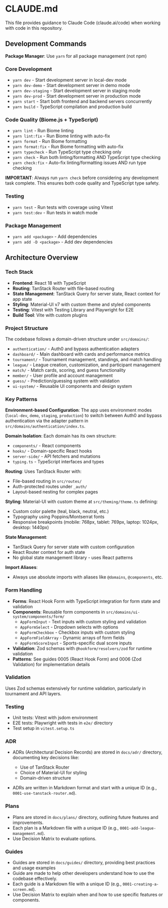 # CLAUDE.md

This file provides guidance to Claude Code (claude.ai/code) when working with code in this repository.

## Development Commands

**Package Manager**: Use `yarn` for all package management (not npm)

### Core Development
- `yarn dev` - Start development server in local-dev mode
- `yarn dev-demo` - Start development server in demo mode
- `yarn dev-staging` - Start development server in staging mode
- `yarn dev-prod` - Start development server in production mode
- `yarn start` - Start both frontend and backend servers concurrently
- `yarn build` - TypeScript compilation and production build

### Code Quality (Biome.js + TypeScript)
- `yarn lint` - Run Biome linting
- `yarn lint:fix` - Run Biome linting with auto-fix
- `yarn format` - Run Biome formatting
- `yarn format:fix` - Run Biome formatting with auto-fix
- `yarn typecheck` - Run TypeScript type checking only
- `yarn check` - Run both linting/formatting AND TypeScript type checking
- `yarn check:fix` - Auto-fix linting/formatting issues AND run type checking

**IMPORTANT**: Always run `yarn check` before considering any development task complete. This ensures both code quality and TypeScript type safety.

### Testing
- `yarn test` - Run tests with coverage using Vitest
- `yarn test:dev` - Run tests in watch mode

### Package Management
- `yarn add <package>` - Add dependencies
- `yarn add -D <package>` - Add dev dependencies

## Architecture Overview

### Tech Stack
- **Frontend**: React 18 with TypeScript
- **Routing**: TanStack Router with file-based routing
- **State Management**: TanStack Query for server state, React context for app state
- **Styling**: Material-UI v7 with custom theme and styled components
- **Testing**: Vitest with Testing Library and Playwright for E2E
- **Build Tool**: Vite with custom plugins

### Project Structure
The codebase follows a domain-driven structure under `src/domains/`:

- `authentication/` - Auth0 and bypass authentication adapters
- `dashboard/` - Main dashboard with cards and performance metrics
- `tournament/` - Tournament management, standings, and match handling
- `league/` - League creation, customization, and participant management  
- `match/` - Match cards, scoring, and guess functionality
- `member/` - User profile and account management
- `guess/` - Prediction/guessing system with validation
- `ui-system/` - Reusable UI components and design system

### Key Patterns

**Environment-based Configuration**: The app uses environment modes (`local-dev`, `demo`, `staging`, `production`) to switch between Auth0 and bypass authentication via the adapter pattern in `src/domains/authentication/index.ts`.

**Domain Isolation**: Each domain has its own structure:
- `components/` - React components
- `hooks/` - Domain-specific React hooks  
- `server-side/` - API fetchers and mutations
- `typing.ts` - TypeScript interfaces and types

**Routing**: Uses TanStack Router with:
- File-based routing in `src/routes/`
- Auth-protected routes under `_auth/`
- Layout-based nesting for complex pages

**Styling**: Material-UI with custom theme at `src/theming/theme.ts` defining:
- Custom color palette (teal, black, neutral, etc.)
- Typography using Poppins/Montserrat fonts
- Responsive breakpoints (mobile: 768px, tablet: 769px, laptop: 1024px, desktop: 1440px)

**State Management**: 
- TanStack Query for server state with custom configuration
- React Router context for auth state
- No global state management library - uses React patterns

**Import Aliases**:
- Always use absolute imports with aliases like `@domains`, `@components`, etc.

### Form Handling
- **Forms**: React Hook Form with TypeScript integration for form state and validation
- **Components**: Reusable form components in `src/domains/ui-system/components/form/`
  - `AppFormInput` - Text inputs with custom styling and validation
  - `AppFormSelect` - Dropdown selects with options
  - `AppFormCheckbox` - Checkbox inputs with custom styling
  - `AppFormFieldArray` - Dynamic arrays of form fields
  - `AppFormScoreInput` - Sports-specific dual score inputs
- **Validation**: Zod schemas with `@hookform/resolvers/zod` for runtime validation
- **Patterns**: See guides 0005 (React Hook Form) and 0006 (Zod Validation) for implementation details

### Validation
Uses Zod schemas extensively for runtime validation, particularly in tournament and API layers.

### Testing
- Unit tests: Vitest with jsdom environment
- E2E tests: Playwright with tests in `e2e/` directory
- Test setup in `vitest.setup.ts`

### ADR 

- ADRs (Architectural Decision Records) are stored in `docs/adr/` directory, documenting key decisions like:
  - Use of TanStack Router
  - Choice of Material-UI for styling
  - Domain-driven structure

- ADRs are written in Markdown format and start with a unique ID (e.g., `0001-use-tanstack-router.md`).

### Plans
- Plans are stored in `docs/plans/` directory, outlining future features and improvements.
- Each plan is a Markdown file with a unique ID (e.g., `0001-add-league-management.md`).
- Use Decision Matrix to evaluate options.

### Guides
- Guides are stored in `docs/guides/` directory, providing best practices and usage examples
- Guide are made to help other developers understand how to use the codebase effectively.
- Each guide is a Markdown file with a unique ID (e.g., `0001-creating-a-screen.md`).
- Use Decision Matrix to explain when and how to use specific features or components.